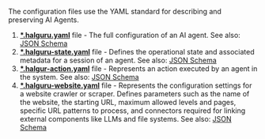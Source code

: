 The configuration files use the YAML standard for describing and preserving AI Agents.

1. **[*.halguru.yaml](https://docs.hal.guru/models/%28halguru%29/)**  file - The full configuration of an AI agent. See also: [JSON Schema](https://docs.hal.guru/schemas/halguru-schema.json)
2. **[*.halguru-state.yaml](https://docs.hal.guru/models/%28state%29/)** file - Defines the operational state and associated metadata for a session of an agent. See also: [JSON Schema](https://docs.hal.guru/schemas/halguru-state-schema.json)
3. **[*.halgur-action.yaml](https://docs.hal.guru/models/%28action%29/)** file - Represents an action executed by an agent in the system. See also: [JSON Schema](https://docs.hal.guru/schemas/halguru-action-schema.json)
4. **[*.halguru-website.yaml](https://docs.hal.guru/models/%28website%29/)** file - Represents the configuration settings for a website crawler or scraper. Defines parameters such as the name of the website, the starting URL, maximum allowed levels and pages, specific URL patterns to process, and connectors required for linking external components like LLMs and file systems. See also: [JSON Schema](https://docs.hal.guru/schemas/halguru-website-schema.json)
